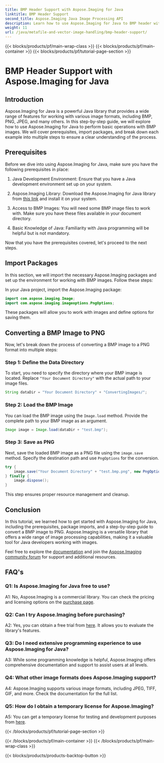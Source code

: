 ```yaml
---
title: BMP Header Support with Aspose.Imaging for Java
linktitle: BMP Header Support
second_title: Aspose.Imaging Java Image Processing API
description: Learn how to use Aspose.Imaging for Java to BMP header with ease. Import packages, load images, and save in different formats step-by-step.
weight: 11
url: /java/metafile-and-vector-image-handling/bmp-header-support/
---
```


{{< blocks/products/pf/main-wrap-class >}}
{{< blocks/products/pf/main-container >}}
{{< blocks/products/pf/tutorial-page-section >}}

# BMP Header Support with Aspose.Imaging for Java

## Introduction

Aspose.Imaging for Java is a powerful Java library that provides a wide range of features for working with various image formats, including BMP, PNG, JPEG, and many others. In this step-by-step guide, we will explore how to use Aspose.Imaging for Java to perform basic operations with BMP images. We will cover prerequisites, import packages, and break down each example into multiple steps to ensure a clear understanding of the process.

## Prerequisites

Before we dive into using Aspose.Imaging for Java, make sure you have the following prerequisites in place:

1. Java Development Environment: Ensure that you have a Java development environment set up on your system.

2. Aspose.Imaging Library: Download the Aspose.Imaging for Java library from [this link](https://releases.aspose.com/imaging/java/) and install it on your system.

3. Access to BMP Images: You will need some BMP image files to work with. Make sure you have these files available in your document directory.

4. Basic Knowledge of Java: Familiarity with Java programming will be helpful but is not mandatory.

Now that you have the prerequisites covered, let's proceed to the next steps.

## Import Packages

In this section, we will import the necessary Aspose.Imaging packages and set up the environment for working with BMP images. Follow these steps:

In your Java project, import the Aspose.Imaging package:

```java
import com.aspose.imaging.Image;
import com.aspose.imaging.imageoptions.PngOptions;
```

These packages will allow you to work with images and define options for saving them.

## Converting a BMP Image to PNG

Now, let's break down the process of converting a BMP image to a PNG format into multiple steps:

### Step 1: Define the Data Directory

To start, you need to specify the directory where your BMP image is located. Replace `"Your Document Directory"` with the actual path to your image files.

```java
String dataDir = "Your Document Directory" + "ConvertingImages/";
```

### Step 2: Load the BMP Image

You can load the BMP image using the `Image.load` method. Provide the complete path to your BMP image as an argument.

```java
Image image = Image.load(dataDir + "test.bmp");
```

### Step 3: Save as PNG

Next, save the loaded BMP image as a PNG file using the `image.save` method. Specify the destination path and use `PngOptions` for the conversion.

```java
try {
    image.save("Your Document Directory" + "test.bmp.png", new PngOptions());
} finally {
    image.dispose();
}
```

This step ensures proper resource management and cleanup.

## Conclusion

In this tutorial, we learned how to get started with Aspose.Imaging for Java, including the prerequisites, package imports, and a step-by-step guide to convert a BMP image to PNG. Aspose.Imaging is a versatile library that offers a wide range of image processing capabilities, making it a valuable tool for Java developers working with images.

Feel free to explore the [documentation](https://reference.aspose.com/imaging/java/) and join the [Aspose.Imaging community forum](https://forum.aspose.com/) for support and additional resources.

## FAQ's

### Q1: Is Aspose.Imaging for Java free to use?

A1: No, Aspose.Imaging is a commercial library. You can check the pricing and licensing options on the [purchase page](https://purchase.aspose.com/buy).

### Q2: Can I try Aspose.Imaging before purchasing?

A2: Yes, you can obtain a free trial from [here](https://releases.aspose.com/). It allows you to evaluate the library's features.

### Q3: Do I need extensive programming experience to use Aspose.Imaging for Java?

A3: While some programming knowledge is helpful, Aspose.Imaging offers comprehensive documentation and support to assist users at all levels.

### Q4: What other image formats does Aspose.Imaging support?

A4: Aspose.Imaging supports various image formats, including JPEG, TIFF, GIF, and more. Check the documentation for the full list.

### Q5: How do I obtain a temporary license for Aspose.Imaging?

A5: You can get a temporary license for testing and development purposes from [here](https://purchase.aspose.com/temporary-license/).

{{< /blocks/products/pf/tutorial-page-section >}}

{{< /blocks/products/pf/main-container >}}
{{< /blocks/products/pf/main-wrap-class >}}

{{< blocks/products/products-backtop-button >}}
